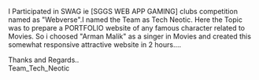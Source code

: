 I Participated in SWAG ie [SGGS WEB APP GAMING] clubs competition named as "Webverse".I named the Team as Tech Neotic. Here the Topic was to prepare a PORTFOLIO website of any famous character related to Movies. So i choosed "Arman Malik" as a singer in Movies and created this somewhat responsive attractive website in 2 hours....


Thanks and Regards.. <br>
Team_Tech_Neotic
